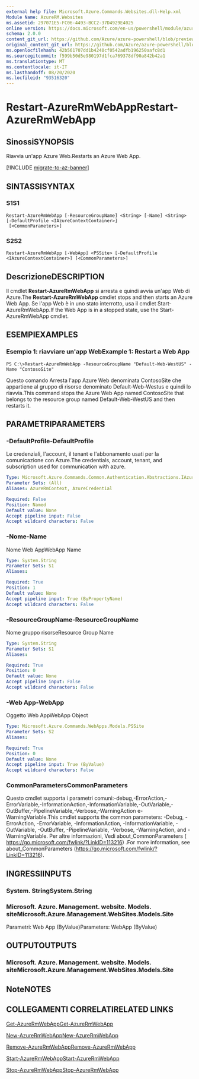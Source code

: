 ```yaml
---
external help file: Microsoft.Azure.Commands.Websites.dll-Help.xml
Module Name: AzureRM.Websites
ms.assetid: 297071E5-FC06-4493-BCC2-37D4929E4025
online version: https://docs.microsoft.com/en-us/powershell/module/azurerm.websites/restart-azurermwebapp
schema: 2.0.0
content_git_url: https://github.com/Azure/azure-powershell/blob/preview/src/ResourceManager/Websites/Commands.Websites/help/Restart-AzureRmWebApp.md
original_content_git_url: https://github.com/Azure/azure-powershell/blob/preview/src/ResourceManager/Websites/Commands.Websites/help/Restart-AzureRmWebApp.md
ms.openlocfilehash: 42b561707dd1b4240cf0542adfb196250aafc8d1
ms.sourcegitcommit: f599b50d5e980197d1fca769378df90a842b42a1
ms.translationtype: MT
ms.contentlocale: it-IT
ms.lasthandoff: 08/20/2020
ms.locfileid: "93516320"
---
```

# <span data-ttu-id="195ad-101">Restart-AzureRmWebApp</span><span class="sxs-lookup"><span data-stu-id="195ad-101">Restart-AzureRmWebApp</span></span>

## <span data-ttu-id="195ad-102">Sinossi</span><span class="sxs-lookup"><span data-stu-id="195ad-102">SYNOPSIS</span></span>
<span data-ttu-id="195ad-103">Riavvia un'app Azure Web.</span><span class="sxs-lookup"><span data-stu-id="195ad-103">Restarts an Azure Web App.</span></span>

[!INCLUDE [migrate-to-az-banner](../../includes/migrate-to-az-banner.md)]

## <span data-ttu-id="195ad-104">SINTASSI</span><span class="sxs-lookup"><span data-stu-id="195ad-104">SYNTAX</span></span>

### <span data-ttu-id="195ad-105">S1</span><span class="sxs-lookup"><span data-stu-id="195ad-105">S1</span></span>
```
Restart-AzureRmWebApp [-ResourceGroupName] <String> [-Name] <String> [-DefaultProfile <IAzureContextContainer>]
 [<CommonParameters>]
```

### <span data-ttu-id="195ad-106">S2</span><span class="sxs-lookup"><span data-stu-id="195ad-106">S2</span></span>
```
Restart-AzureRmWebApp [-WebApp] <PSSite> [-DefaultProfile <IAzureContextContainer>] [<CommonParameters>]
```

## <span data-ttu-id="195ad-107">Descrizione</span><span class="sxs-lookup"><span data-stu-id="195ad-107">DESCRIPTION</span></span>
<span data-ttu-id="195ad-108">Il cmdlet **Restart-AzureRmWebApp** si arresta e quindi avvia un'app Web di Azure.</span><span class="sxs-lookup"><span data-stu-id="195ad-108">The **Restart-AzureRmWebApp** cmdlet stops and then starts an Azure Web App.</span></span>
<span data-ttu-id="195ad-109">Se l'app Web è in uno stato interrotto, usa il cmdlet Start-AzureRmWebApp.</span><span class="sxs-lookup"><span data-stu-id="195ad-109">If the Web App is in a stopped state, use the Start-AzureRmWebApp cmdlet.</span></span>

## <span data-ttu-id="195ad-110">ESEMPI</span><span class="sxs-lookup"><span data-stu-id="195ad-110">EXAMPLES</span></span>

### <span data-ttu-id="195ad-111">Esempio 1: riavviare un'app Web</span><span class="sxs-lookup"><span data-stu-id="195ad-111">Example 1: Restart a Web App</span></span>
```
PS C:\>Restart-AzureRmWebApp -ResourceGroupName "Default-Web-WestUS" -Name "ContosoSite"
```

<span data-ttu-id="195ad-112">Questo comando Arresta l'app Azure Web denominata ContosoSite che appartiene al gruppo di risorse denominato Default-Web-Westus e quindi lo riavvia.</span><span class="sxs-lookup"><span data-stu-id="195ad-112">This command stops the Azure Web App named ContosoSite that belongs to the resource group named Default-Web-WestUS and then restarts it.</span></span>

## <span data-ttu-id="195ad-113">PARAMETRI</span><span class="sxs-lookup"><span data-stu-id="195ad-113">PARAMETERS</span></span>

### <span data-ttu-id="195ad-114">-DefaultProfile</span><span class="sxs-lookup"><span data-stu-id="195ad-114">-DefaultProfile</span></span>
<span data-ttu-id="195ad-115">Le credenziali, l'account, il tenant e l'abbonamento usati per la comunicazione con Azure.</span><span class="sxs-lookup"><span data-stu-id="195ad-115">The credentials, account, tenant, and subscription used for communication with azure.</span></span>

```yaml
Type: Microsoft.Azure.Commands.Common.Authentication.Abstractions.IAzureContextContainer
Parameter Sets: (All)
Aliases: AzureRmContext, AzureCredential

Required: False
Position: Named
Default value: None
Accept pipeline input: False
Accept wildcard characters: False
```

### <span data-ttu-id="195ad-116">-Nome</span><span class="sxs-lookup"><span data-stu-id="195ad-116">-Name</span></span>
<span data-ttu-id="195ad-117">Nome Web App</span><span class="sxs-lookup"><span data-stu-id="195ad-117">WebApp Name</span></span>

```yaml
Type: System.String
Parameter Sets: S1
Aliases:

Required: True
Position: 1
Default value: None
Accept pipeline input: True (ByPropertyName)
Accept wildcard characters: False
```

### <span data-ttu-id="195ad-118">-ResourceGroupName</span><span class="sxs-lookup"><span data-stu-id="195ad-118">-ResourceGroupName</span></span>
<span data-ttu-id="195ad-119">Nome gruppo risorse</span><span class="sxs-lookup"><span data-stu-id="195ad-119">Resource Group Name</span></span>

```yaml
Type: System.String
Parameter Sets: S1
Aliases:

Required: True
Position: 0
Default value: None
Accept pipeline input: False
Accept wildcard characters: False
```

### <span data-ttu-id="195ad-120">-Web App</span><span class="sxs-lookup"><span data-stu-id="195ad-120">-WebApp</span></span>
<span data-ttu-id="195ad-121">Oggetto Web App</span><span class="sxs-lookup"><span data-stu-id="195ad-121">WebApp Object</span></span>

```yaml
Type: Microsoft.Azure.Commands.WebApps.Models.PSSite
Parameter Sets: S2
Aliases:

Required: True
Position: 0
Default value: None
Accept pipeline input: True (ByValue)
Accept wildcard characters: False
```

### <span data-ttu-id="195ad-122">CommonParameters</span><span class="sxs-lookup"><span data-stu-id="195ad-122">CommonParameters</span></span>
<span data-ttu-id="195ad-123">Questo cmdlet supporta i parametri comuni:-debug,-ErrorAction,-ErrorVariable,-InformationAction,-InformationVariable,-OutVariable,-OutBuffer,-PipelineVariable,-Verbose,-WarningAction e-WarningVariable.</span><span class="sxs-lookup"><span data-stu-id="195ad-123">This cmdlet supports the common parameters: -Debug, -ErrorAction, -ErrorVariable, -InformationAction, -InformationVariable, -OutVariable, -OutBuffer, -PipelineVariable, -Verbose, -WarningAction, and -WarningVariable.</span></span> <span data-ttu-id="195ad-124">Per altre informazioni, Vedi about_CommonParameters ( https://go.microsoft.com/fwlink/?LinkID=113216) .</span><span class="sxs-lookup"><span data-stu-id="195ad-124">For more information, see about_CommonParameters (https://go.microsoft.com/fwlink/?LinkID=113216).</span></span>

## <span data-ttu-id="195ad-125">INGRESSI</span><span class="sxs-lookup"><span data-stu-id="195ad-125">INPUTS</span></span>

### <span data-ttu-id="195ad-126">System. String</span><span class="sxs-lookup"><span data-stu-id="195ad-126">System.String</span></span>

### <span data-ttu-id="195ad-127">Microsoft. Azure. Management. website. Models. site</span><span class="sxs-lookup"><span data-stu-id="195ad-127">Microsoft.Azure.Management.WebSites.Models.Site</span></span>
<span data-ttu-id="195ad-128">Parametri: Web App (ByValue)</span><span class="sxs-lookup"><span data-stu-id="195ad-128">Parameters: WebApp (ByValue)</span></span>

## <span data-ttu-id="195ad-129">OUTPUT</span><span class="sxs-lookup"><span data-stu-id="195ad-129">OUTPUTS</span></span>

### <span data-ttu-id="195ad-130">Microsoft. Azure. Management. website. Models. site</span><span class="sxs-lookup"><span data-stu-id="195ad-130">Microsoft.Azure.Management.WebSites.Models.Site</span></span>

## <span data-ttu-id="195ad-131">Note</span><span class="sxs-lookup"><span data-stu-id="195ad-131">NOTES</span></span>

## <span data-ttu-id="195ad-132">COLLEGAMENTI CORRELATI</span><span class="sxs-lookup"><span data-stu-id="195ad-132">RELATED LINKS</span></span>

[<span data-ttu-id="195ad-133">Get-AzureRmWebApp</span><span class="sxs-lookup"><span data-stu-id="195ad-133">Get-AzureRmWebApp</span></span>](./Get-AzureRmWebApp.md)

[<span data-ttu-id="195ad-134">New-AzureRmWebApp</span><span class="sxs-lookup"><span data-stu-id="195ad-134">New-AzureRmWebApp</span></span>](./New-AzureRmWebApp.md)

[<span data-ttu-id="195ad-135">Remove-AzureRmWebApp</span><span class="sxs-lookup"><span data-stu-id="195ad-135">Remove-AzureRmWebApp</span></span>](./Remove-AzureRmWebApp.md)

[<span data-ttu-id="195ad-136">Start-AzureRmWebApp</span><span class="sxs-lookup"><span data-stu-id="195ad-136">Start-AzureRmWebApp</span></span>](./Start-AzureRmWebApp.md)

[<span data-ttu-id="195ad-137">Stop-AzureRmWebApp</span><span class="sxs-lookup"><span data-stu-id="195ad-137">Stop-AzureRmWebApp</span></span>](./Stop-AzureRmWebApp.md)


